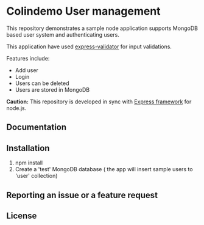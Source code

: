 Colindemo User management
====================

This repository demonstrates a sample node application supports MongoDB based user system and
authenticating users. 

This application have used [express-validator](https://github.com/ctavan/express-validator) for input validations.

Features include:

- Add user
- Login 
- Users can be deleted
- Users are stored in MongoDB

**Caution:** This repository is developed in sync with [Express framework](http://expressjs.com/) for node.js.

Documentation
-------------


Installation
------------

1. npm install
2. Create a 'test' MongoDB database ( the app will insert sample users to 'user' collection) 


Reporting an issue or a feature request
---------------------------------------


License
-------
